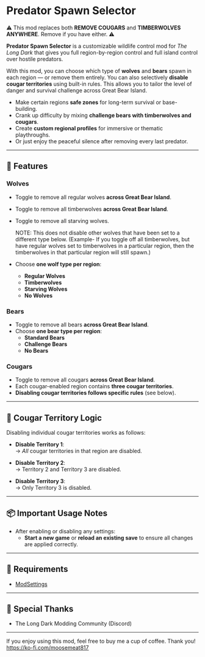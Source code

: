 # Predator Spawn Selector

⚠️ This mod replaces both **REMOVE COUGARS** and **TIMBERWOLVES ANYWHERE**.  Remove if you have either.  ⚠️


**Predator Spawn Selector** is a customizable wildlife control mod for *The Long Dark* that gives you full region-by-region control and full island control over hostile predators.

With this mod, you can choose which type of **wolves** and **bears** spawn in each region — or remove them entirely. You can also selectively **disable cougar territories** using built-in rules. This allows you to tailor the level of danger and survival challenge across Great Bear Island.

- Make certain regions **safe zones** for long-term survival or base-building.
- Crank up difficulty by mixing **challenge bears with timberwolves and cougars**.
- Create **custom regional profiles** for immersive or thematic playthroughs.
- Or just enjoy the peaceful silence after removing every last predator.

---

## 🔧 Features

### Wolves
- Toggle to remove all regular wolves **across Great Bear Island**.
- Toggle to remove all timberwolves **across Great Bear Island**.
- Toggle to remove all starving wolves.

  NOTE: This does not disable other wolves that have been set to a different type below.  (Example- If you toggle off all timberwolves, but have regular wolves set to timberwolves in a particular region, then the timberwolves in that particular region will still spawn.) 
  
- Choose **one wolf type per region**:
  - **Regular Wolves**
  - **Timberwolves**
  - **Starving Wolves**
  - **No Wolves**
  
### Bears
- Toggle to remove all bears **across Great Bear Island**.
- Choose **one bear type per region**:
  - **Standard Bears**
  - **Challenge Bears**
  - **No Bears**

### Cougars
- Toggle to remove all cougars **across Great Bear Island**.
- Each cougar-enabled region contains **three cougar territories**.
- **Disabling cougar territories follows specific rules** (see below).

---

## 🐾 Cougar Territory Logic

Disabling individual cougar territories works as follows:

- **Disable Territory 1**:  
  → *All* cougar territories in that region are disabled.

- **Disable Territory 2**:  
  → Territory 2 and Territory 3 are disabled.

- **Disable Territory 3**:  
  → Only Territory 3 is disabled.

---

## 📦 Important Usage Notes

- After enabling or disabling any settings:
  - **Start a new game** or **reload an existing save** to ensure all changes are applied correctly.

---

## 🧱 Requirements

- [ModSettings](https://github.com/DigitalzombieTLD/ModSettings/releases/download/v2.1.0/ModSettings.dll)

---

## 🙏 Special Thanks

- The Long Dark Modding Community (Discord)

---


If you enjoy using this mod, feel free to buy me a cup of coffee.  Thank you!
https://ko-fi.com/moosemeat817
